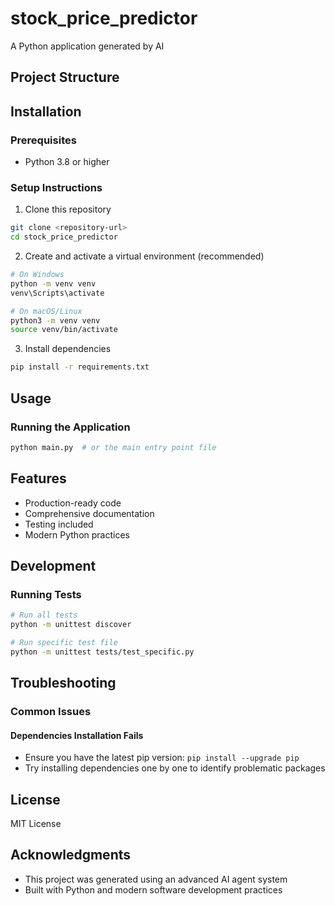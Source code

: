 # stock_price_predictor

A Python application generated by AI

## Project Structure


## Installation

### Prerequisites

- Python 3.8 or higher
### Setup Instructions

1. Clone this repository
```bash
git clone <repository-url>
cd stock_price_predictor
```

2. Create and activate a virtual environment (recommended)
```bash
# On Windows
python -m venv venv
venv\Scripts\activate

# On macOS/Linux
python3 -m venv venv
source venv/bin/activate
```

3. Install dependencies
```bash
pip install -r requirements.txt
```


## Usage

### Running the Application

```bash
python main.py  # or the main entry point file
```


## Features

- Production-ready code
- Comprehensive documentation
- Testing included
- Modern Python practices

## Development

### Running Tests

```bash
# Run all tests
python -m unittest discover

# Run specific test file
python -m unittest tests/test_specific.py
```


## Troubleshooting

### Common Issues

#### Dependencies Installation Fails

- Ensure you have the latest pip version: `pip install --upgrade pip`
- Try installing dependencies one by one to identify problematic packages


## License

MIT License

## Acknowledgments

- This project was generated using an advanced AI agent system
- Built with Python and modern software development practices
